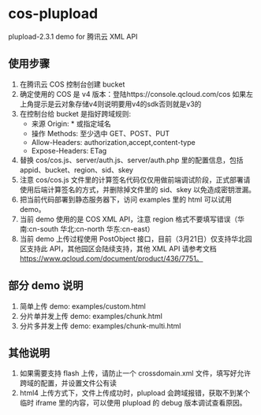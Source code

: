 # cos-plupload

plupload-2.3.1 demo for 腾讯云 XML API

## 使用步骤

1. 在腾讯云 COS 控制台创建 bucket
2. 确定使用的 COS 是 v4 版本：登陆https://console.qcloud.com/cos 如果左上角提示是云对象存储v4则说明要用v4的sdk否则就是v3的
3. 在控制台给 bucket 是指好跨域规则:
    * 来源 Origin: * 或指定域名
    * 操作 Methods: 至少选中 GET、POST、PUT
    * Allow-Headers: authorization,accept,content-type
    * Expose-Headers: ETag
4. 替换 cos/cos.js、server/auth.js、server/auth.php 里的配置信息，包括 appid、bucket、region、sid、skey
5. 注意 cos/cos.js 文件里的计算签名代码仅仅用做前端调试阶段，正式部署请使用后端计算签名的方式，并删除掉文件里的 sid、skey 以免造成密钥泄漏。
6. 把当前代码部署到静态服务器下，访问 examples 里的 html 可以试用 demo。
7. 当前 demo 使用的是 COS XML API，注意 region 格式不要填写错误（华南:cn-south 华北:cn-north 华东:cn-east）
8. 当前 demo 上传过程使用 PostObject 接口，目前（3月21日）仅支持华北园区支持此 API，其他园区会陆续支持，其他 XML API 请参考文档 https://www.qcloud.com/document/product/436/7751。

## 部分 demo 说明

1. 简单上传 demo: examples/custom.html
2. 分片单并发上传 demo: examples/chunk.html
3. 分片多并发上传 demo: examples/chunk-multi.html

## 其他说明

1. 如果需要支持 flash 上传，请防止一个 crossdomain.xml 文件，填写好允许跨域的配置，并设置文件公有读
2. html4 上传方式下，文件上传成功时，plupload 会跨域报错，获取不到某个临时 iframe 里的内容，可以使用 plupload 的 debug 版本调试查看原因。
